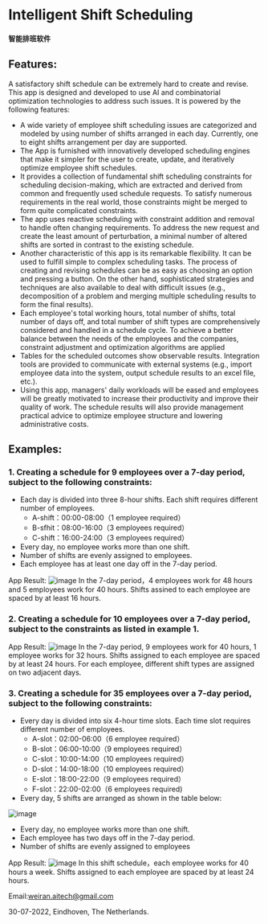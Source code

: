 
# Intelligent Shift Scheduling  
#### 智能排班软件
## Features:
A satisfactory shift schedule can be extremely hard to create and revise. This app is designed and developed to use AI and combinatorial optimization technologies to address such issues. It is powered by the following features:
- A wide variety of employee shift scheduling issues are categorized and modeled by using number of shifts arranged in each day. Currently, one to eight shifts arrangement per day are supported.
- The App is furnished with innovatively developed scheduling engines that make it simpler for the user to create, update, and iteratively optimize employee shift schedules.
- It provides a collection of fundamental shift scheduling constraints for scheduling decision-making, which are extracted and derived from common and frequently used schedule requests. To satisfy numerous requirements in the real world, those constraints might be merged to form quite complicated constraints.
- The app uses reactive scheduling with constraint addition and removal to handle often changing requirements. To address the new request and create the least amount of perturbation, a minimal number of altered shifts are sorted in contrast to the existing schedule.
- Another characteristic of this app is its remarkable flexibility. It can be used to fulfill simple to complex scheduling tasks. The process of creating and revising schedules can be as easy as choosing an option and pressing a button. On the other hand, sophisticated strategies and techniques are also available to deal with difficult issues (e.g., decomposition of a problem and merging multiple scheduling results to form the final results).
- Each employee's total working hours, total number of shifts, total number of days off, and total number of shift types are comprehensively considered and handled in a schedule cycle. To achieve a better balance between the needs of the employees and the companies, constraint adjustment and optimization algorithms are applied
- Tables for the scheduled outcomes show observable results. Integration tools are provided to communicate with external systems (e.g., import employee data into the system, output schedule results to an excel file, etc.).
- Using this app, managers' daily workloads will be eased and employees will be greatly motivated to increase their productivity and improve their quality of work. The schedule results will also provide management practical advice to optimize employee structure and lowering administrative costs.


## Examples:
### 1. Creating a schedule for 9 employees over a 7-day period, subject to the following constraints:
   - Each day is divided into three 8-hour shifts. Each shift requires different number of employees.
     - A-shift：00:00-08:00（1 employee required）
     - B-sfhit：08:00-16:00（3 employees required）
     - C-shift：16:00-24:00（3 employees required）
   - Every day, no employee works more than one shift.
   - Number of shifts are evenly assigned to employees.
   - Each employee has at least one day off in the 7-day period.

App Result:
![image](https://user-images.githubusercontent.com/84350533/119012794-a5a1a800-b996-11eb-8254-cbe54cebc874.png)
In the 7-day period，4 employees work for 48 hours and 5 employees work for 40 hours. Shifts assined to each employee are spaced by at least 16 hours.

### 2. Creating a schedule for 10 employees over a 7-day period, subject to the constraints as listed in example 1.

App Result:
![image](https://user-images.githubusercontent.com/84350533/183247091-44349e8b-6a47-492b-bb71-90b6bf94c437.png)
In the 7-day period, 9 employees work for 40 hours, 1 employee works for 32 hours. Shifts assigned to each employee are spaced by at least 24 hours. For each employee, different shift types are assigned on two adjacent days.

### 3. Creating a schedule for 35 employees over a 7-day period, subject to the following constraints:
   - Every day is divided into six 4-hour time slots. Each time slot requires different number of employees. 
     - A-slot：02:00-06:00（6 employee required）
     - B-slot：06:00-10:00（9 employees required）
     - C-slot：10:00-14:00（10 employees required）
     - D-slot：14:00-18:00（10 employees required）
     - E-slot：18:00-22:00（9 employees required）
     - F-slot：22:00-02:00（6 employees required)
   - Every day, 5 shifts are arranged as shown in the table below:
   
  ![image](https://user-images.githubusercontent.com/84350533/183245697-5dc5c5ad-f774-49d1-93ca-512be6bbd809.png)
   - Every day, no employee works more than one shift.
   - Each employee has two days off in the 7-day period. 
   - Number of shifts are evenly assigned to employees

App Result:
![image](https://user-images.githubusercontent.com/84350533/181852021-45e3dec2-4bf8-42b8-ab56-0e08492d99c3.png)
In this shift schedule，each employee works for 40 hours a week. Shifts assigned to each employee are spaced by at least 24 hours.

Email:weiran.aitech@gmail.com

30-07-2022, Eindhoven, The Netherlands.
